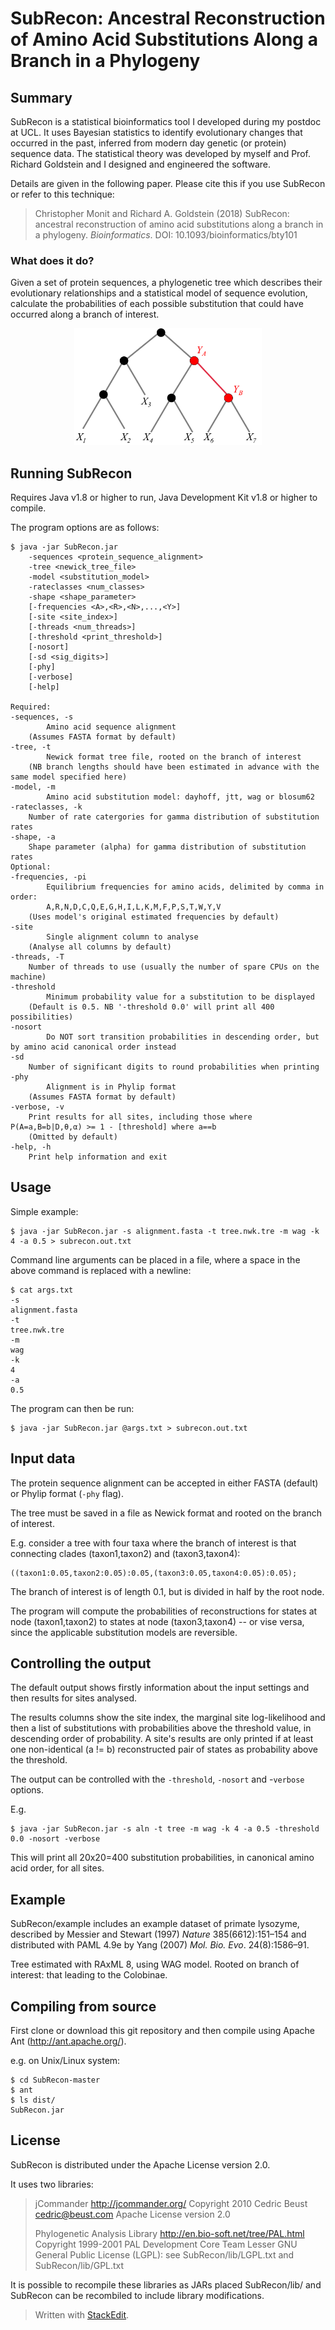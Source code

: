 # SubRecon: Ancestral Reconstruction of Amino Acid Substitutions Along a Branch in a Phylogeny

## Summary
SubRecon is a statistical bioinformatics tool I developed during my postdoc at UCL. It uses Bayesian statistics to identify evolutionary changes that occurred in the past, inferred from modern day genetic (or protein) sequence data. The statistical theory was developed by myself and Prof. Richard Goldstein and I designed and engineered the software. 

[//]: # (All organisms are defined by their genetic sequences, their genomes. By mutation and natural selection those sequences can evolve, and by comparing sequences between organisms we can study how evolution works at the molecular level. If we fit statistical models to sequence data from a sample of organisms, we can scientifically test different ideas about the evolutionary process works.  TODO need a graphical summary!)

Details are given in the following paper. Please cite this if you use SubRecon or refer to this technique:

> Christopher Monit and Richard A. Goldstein (2018) SubRecon: ancestral
> reconstruction of amino acid substitutions along a branch in a
> phylogeny. *Bioinformatics*. DOI: 10.1093/bioinformatics/bty101

### What does it do?
Given a set of protein sequences, a phylogenetic tree which describes their evolutionary relationships and a statistical model of sequence evolution, calculate the probabilities of each possible substitution that could have occurred along a branch of interest.

<p align="center">
<img src="docs/tree.png" alt="Tree" width="300"/>
</p>

## Running SubRecon
Requires Java v1.8 or higher to run, Java Development Kit v1.8 or higher to compile.

[//]: # (TODO mention using the compile jar)

The program options are as follows:

	$ java -jar SubRecon.jar 
		-sequences <protein_sequence_alignment>
		-tree <newick_tree_file>
		-model <substitution_model>
		-rateclasses <num_classes>
		-shape <shape_parameter>
		[-frequencies <A>,<R>,<N>,...,<Y>]
		[-site <site_index>]
		[-threads <num_threads>]	
		[-threshold <print_threshold>]
		[-nosort]
		[-sd <sig_digits>]
		[-phy]
		[-verbose]
		[-help]

	Required:
	-sequences, -s
       		Amino acid sequence alignment 
		(Assumes FASTA format by default)	
	-tree, -t
       		Newick format tree file, rooted on the branch of interest 
		(NB branch lengths should have been estimated in advance with the same model specified here) 
	-model, -m
       		Amino acid substitution model: dayhoff, jtt, wag or blosum62
	-rateclasses, -k
		Number of rate catergories for gamma distribution of substitution rates
	-shape, -a
		Shape parameter (alpha) for gamma distribution of substitution rates
	Optional:
	-frequencies, -pi
       		Equilibrium frequencies for amino acids, delimited by comma in order:
       		A,R,N,D,C,Q,E,G,H,I,L,K,M,F,P,S,T,W,Y,V
		(Uses model's original estimated frequencies by default)
	-site
	     	Single alignment column to analyse
		(Analyse all columns by default)
	-threads, -T
		Number of threads to use (usually the number of spare CPUs on the machine)
	-threshold
       		Minimum probability value for a substitution to be displayed 
		(Default is 0.5. NB '-threshold 0.0' will print all 400 possibilities)
	-nosort
       		Do NOT sort transition probabilities in descending order, but by amino acid canonical order instead
	-sd
		Number of significant digits to round probabilities when printing
	-phy
       		Alignment is in Phylip format
		(Assumes FASTA format by default)
	-verbose, -v
		Print results for all sites, including those where P(A=a,B=b|D,θ,α) >= 1 - [threshold] where a==b 
		(Omitted by default)
	-help, -h
		Print help information and exit

## Usage
Simple example:

    $ java -jar SubRecon.jar -s alignment.fasta -t tree.nwk.tre -m wag -k 4 -a 0.5 > subrecon.out.txt

Command line arguments can be placed in a file, where a space in the above command is replaced with a newline:

    $ cat args.txt
    -s
    alignment.fasta
    -t
    tree.nwk.tre
    -m
    wag
    -k
    4
    -a
    0.5

The program can then be run:

    $ java -jar SubRecon.jar @args.txt > subrecon.out.txt

## Input data

The protein sequence alignment can be accepted in either FASTA (default) or Phylip format (`-phy` flag).

The tree must be saved in a file as Newick format and rooted on the branch of interest. 

E.g. consider a tree with four taxa where the branch of interest is that connecting clades (taxon1,taxon2) and (taxon3,taxon4):

    ((taxon1:0.05,taxon2:0.05):0.05,(taxon3:0.05,taxon4:0.05):0.05);

The branch of interest is of length 0.1, but is divided in half by the root node.

The program will compute the probabilities of reconstructions for states at node (taxon1,taxon2) to states at node (taxon3,taxon4) -- or vise versa, since the applicable substitution models are reversible.

## Controlling the output

The default output shows firstly information about the input settings and then results for sites analysed.

The results columns show the site index, the marginal site log-likelihood and then a list of substitutions with probabilities above the threshold value, in descending order of probability. A site's results are only printed if at least one non-identical (a != b) reconstructed pair of states as probability above the threshold.

The output can be controlled with the `-threshold`,  `-nosort` and -`verbose` options.

E.g. 

    $ java -jar SubRecon.jar -s aln -t tree -m wag -k 4 -a 0.5 -threshold 0.0 -nosort -verbose

This will print all 20x20=400 substitution probabilities, in canonical amino acid order, for all sites.

## Example

SubRecon/example includes an example dataset of primate lysozyme, described by Messier and Stewart (1997) *Nature* 385(6612):151–154 and distributed with PAML 4.9e by Yang (2007) *Mol. Bio. Evo*. 24(8):1586–91.

Tree estimated with RAxML 8, using WAG model. Rooted on branch of interest: that leading to the Colobinae.

## Compiling from source
First clone or download this git repository and then compile using Apache Ant (http://ant.apache.org/).

  e.g. on Unix/Linux system:
  
    $ cd SubRecon-master
    $ ant
    $ ls dist/
    SubRecon.jar

## License

SubRecon is distributed under the Apache License version 2.0.

It uses two libraries:

> 	jCommander  	http://jcommander.org/ 	Copyright 2010 Cedric Beust
> cedric@beust.com 	Apache License version 2.0
> 
> Phylogenetic Analysis Library 	http://en.bio-soft.net/tree/PAL.html
> Copyright 1999-2001 PAL Development Core Team
> Lesser GNU General Public License (LGPL): see SubRecon/lib/LGPL.txt and SubRecon/lib/GPL.txt

It is possible to recompile these libraries as JARs placed SubRecon/lib/ and SubRecon can be recombiled to include library modifications.

> Written with [StackEdit](https://stackedit.io/).
